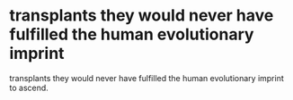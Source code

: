# transplants they would never have fulfilled the human evolutionary imprint

transplants they would never have fulfilled the human evolutionary imprint
to ascend.